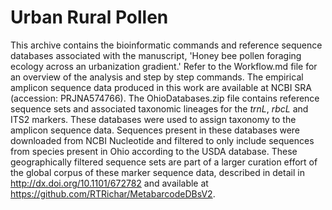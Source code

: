# Urban Rural Pollen

This archive contains the bioinformatic commands and reference sequence databases associated with the manuscript, 'Honey bee pollen foraging ecology across an urbanization gradient.' Refer to the Workflow.md file for an overview of the analysis and step by step commands. The empirical amplicon sequence data produced in this work are available at NCBI SRA (accession: PRJNA574766). The OhioDatabases.zip file contains reference sequence sets and associated taxonomic lineages for the _trnL_, _rbcL_ and ITS2 markers. These databases were used to assign taxonomy to the amplicon sequence data. Sequences present in these databases were downloaded from NCBI Nucleotide and filtered to only include sequences from species present in Ohio according to the USDA database. These geographically filtered sequence sets are part of a larger curation effort of the global corpus of these marker sequence data, described in detail in http://dx.doi.org/10.1101/672782 and available at https://github.com/RTRichar/MetabarcodeDBsV2. 
